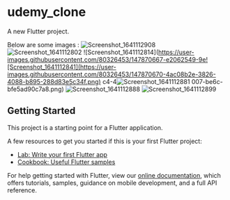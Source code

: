 # udemy_clone

A new Flutter project.

Below are some images :
![Screenshot_1641112908](https://user-images.githubusercontent.com/80326453/147870651-7d7de237-4270-46e4-ab0c-63b53c5fc01a.png)
![Screenshot_1641112802](https://user-images.githubusercontent.com/80326453/147870663-c8a27a6f-16fc-4f20-8665-b6293e889883.png)
![Screenshot_1641112814](https://user-images.githubusercontent.com/80326453/147870667-e2062549-9e![Screenshot_1641112841](https://user-images.githubusercontent.com/80326453/147870670-4ac08b2e-3826-4088-b895-288d83e5c34f.png)
c4-4![Screenshot_1641112881](https://user-images.githubusercontent.com/80326453/147870673-9a104785-677a-490a-8a70-95080715bcb9.png)
007-be6c-bfe5ad90c7a8.png)
![Screenshot_1641112888](https://user-images.githubusercontent.com/80326453/147870678-3f932b1a-8efb-4956-81ed-02653f085fa7.png)
![Screenshot_1641112899](https://user-images.githubusercontent.com/80326453/147870680-64dca252-1f8a-46ca-9a43-74437e7c4bed.png)


## Getting Started

This project is a starting point for a Flutter application.

A few resources to get you started if this is your first Flutter project:

- [Lab: Write your first Flutter app](https://flutter.dev/docs/get-started/codelab)
- [Cookbook: Useful Flutter samples](https://flutter.dev/docs/cookbook)

For help getting started with Flutter, view our
[online documentation](https://flutter.dev/docs), which offers tutorials,
samples, guidance on mobile development, and a full API reference.
